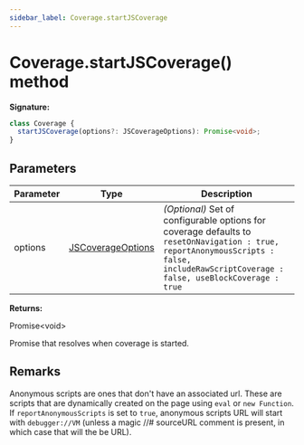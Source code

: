 ```yaml
---
sidebar_label: Coverage.startJSCoverage
---
```


# Coverage.startJSCoverage() method

**Signature:**

```typescript
class Coverage {
  startJSCoverage(options?: JSCoverageOptions): Promise<void>;
}
```

## Parameters

| Parameter | Type                                                  | Description                                                                                                                                                                                                          |
| --------- | ----------------------------------------------------- | -------------------------------------------------------------------------------------------------------------------------------------------------------------------------------------------------------------------- |
| options   | [JSCoverageOptions](./puppeteer.jscoverageoptions.md) | <i>(Optional)</i> Set of configurable options for coverage defaults to <code>resetOnNavigation : true, reportAnonymousScripts : false,</code> <code>includeRawScriptCoverage : false, useBlockCoverage : true</code> |

**Returns:**

Promise&lt;void&gt;

Promise that resolves when coverage is started.

## Remarks

Anonymous scripts are ones that don't have an associated url. These are scripts that are dynamically created on the page using `eval` or `new Function`. If `reportAnonymousScripts` is set to `true`, anonymous scripts URL will start with `debugger://VM` (unless a magic //\# sourceURL comment is present, in which case that will the be URL).
